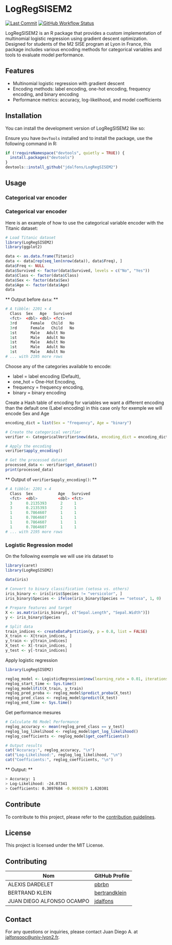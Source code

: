 
<!-- README.md is generated from README.Rmd. Please edit that file -->

# LogRegSISEM2

<!-- badges: start -->
<!-- badges: end -->

[![Last
Commit](https://img.shields.io/github/last-commit/jdalfons/LogRegSISEM2)](https://github.com/jdalfons/LogRegSISEM2)
[![GitHub Workflow
Status](https://img.shields.io/github/workflow/status/jdalfons/LogRegSISEM2/R-CMD-check)](https://github.com/jdalfons/LogRegSISEM2/actions)

LogRegSISEM2 is an R package that provides a custom implementation of
multinomial logistic regression using gradient descent optimization.
Designed for students of the M2 SISE program at Lyon in France, this
package includes various encoding methods for categorical variables and
tools to evaluate model performance.

## Features

- Multinomial logistic regression with gradient descent
- Encoding methods: label encoding, one-hot encoding, frequency
  encoding, and binary encoding
- Performance metrics: accuracy, log-likelihood, and model coefficients

## Installation

You can install the development version of LogRegSISEM2 like so:

Ensure you have `DevTools` installed and to install the package, use the
following command in R:

``` r
if (!requireNamespace("devtools", quietly = TRUE)) {
  install.packages("devtools")
}
devtools::install_github("jdalfons/LogRegSISEM2")
```

## Usage

### Categorical var encoder

### Categorical var encoder

Here is an example of how to use the categorical variable encoder with
the Titanic dataset:

``` r
# Load Titanic dataset
library(LogRegSISEM2)
library(ggplot2)

data <- as.data.frame(Titanic)
data <- data[rep(seq_len(nrow(data)), data$Freq), ]
data$Freq <- NULL
data$Survived <- factor(data$Survived, levels = c("No", "Yes"))
data$Class <- factor(data$Class)
data$Sex <- factor(data$Sex)
data$Age <- factor(data$Age)
data
```

\*\* Output before `data`: \*\*

``` r
# A tibble: 2201 × 4
  Class  Sex   Age   Survived
  <fct>  <dbl> <dbl> <fct>   
  3rd      Female   Child   No
  3rd      Female   Child   No
  1st      Male   Adult No
  1st      Male   Adult No
  1st      Male   Adult No
  1st      Male   Adult No
  1st      Male   Adult No  
# ... with 2195 more rows
```

Choose any of the categories available to encode:

- label = label encoding (Default),
- one_hot = One-Hot Encoding,
- frequency = frequency encoding,
- binary = binary encoding

Create a Hash table of encoding for variables we want a different
encoding than the default one (Label encoding) in this case only for
exemple we will encode Sex and Age

``` r
encoding_dict = list(Sex = "frequency", Age = "binary")

# Create the categorical verifier
verifier <- CategoricalVerifier$new(data, encoding_dict = encoding_dict)

# Apply the encoding
verifier$apply_encoding()

# Get the processed dataset
processed_data <- verifier$get_dataset()
print(processed_data)
```

\*\* Output of `verifier$apply_encoding()`: \*\*

``` r
# A tibble: 2201 × 4
  Class  Sex           Age   Survived
  <fct>  <dbl>         <dbl> <fct>   
  3      0.2135393      2     1      
  3      0.2135393      2     1      
  1      0.7864607      1     1      
  1      0.7864607      1     1      
  1      0.7864607      1     1      
  1      0.7864607      1     1      
# ... with 2195 more rows
```

### Logistic Regression model

On the following exemple we will use iris dataset to

``` r
library(caret)
library(LogRegSISEM2)

data(iris)
  
# Convert to binary classification (setosa vs. others)
iris_binary <- iris[iris$Species != "versicolor", ]
iris_binary$Species <- ifelse(iris_binary$Species == "setosa", 1, 0)

# Prepare features and target
X <- as.matrix(iris_binary[, c("Sepal.Length", "Sepal.Width")])
y <- iris_binary$Species

# Split data
train_indices <- createDataPartition(y, p = 0.8, list = FALSE)
X_train <- X[train_indices, ]
y_train <- y[train_indices]
X_test <- X[-train_indices, ]
y_test <- y[-train_indices]
```

Apply logistic regression

``` r
library(LogRegSISEM2)

reglog_model <- LogisticRegression$new(learning_rate = 0.01, iterations = 1000)
reglog_start_time <- Sys.time()
reglog_model$fit(X_train, y_train)
reglog_pred_proba <- reglog_model$predict_proba(X_test)
reglog_pred_class <- reglog_model$predict(X_test)
reglog_end_time <- Sys.time()
```

Get performance mesures

``` r
# Calculate R6 Model Performance
reglog_accuracy <- mean(reglog_pred_class == y_test)
reglog_log_likelihood <- reglog_model$get_log_likelihood()
reglog_coefficients <- reglog_model$get_coefficients()

# Output results
cat("Accuracy:", reglog_accuracy, "\n")
cat("Log-Likelihood:", reglog_log_likelihood, "\n")
cat("Coefficients:", reglog_coefficients, "\n")
```

\*\* Output: \*\*

``` sh
> Accuracy: 1 
> Log-Likelihood: -24.07341 
> Coefficients: 0.3097684 -0.9693679 1.620301 
```

## Contribute

To contribute to this project, please refer to the [contribution
guidelines](https://github.com/jdalfons/LogRegSISEM2/blob/main/contribute/contribute.md).

## License

This project is licensed under the MIT License.

## Contributing

| Nom | GitHub Profile |
|----|----|
| ALEXIS DARDELET | [pbrbn](https://github.com/AlexisDardelet) |
| BERTRAND KLEIN | [bertrandklein](https://github.com/bertrandklein) |
| JUAN DIEGO ALFONSO OCAMPO | [jdalfons](https://github.com/jdalfons) |

## Contact

For any questions or inquiries, please contact Juan Diego A. at
<jalfonsooc@univ-lyon2.fr>.
